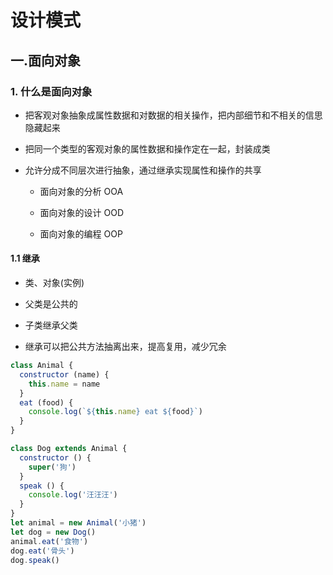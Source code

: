 # 设计模式

## 一.面向对象

### 1. 什么是面向对象

- 把客观对象抽象成属性数据和对数据的相关操作，把内部细节和不相关的信思隐藏起来

- 把同一个类型的客观对象的属性数据和操作定在一起，封装成类

- 允许分成不同层次进行抽象，通过继承实现属性和操作的共享

  - 面向对象的分析 OOA

  - 面向对象的设计 OOD

  - 面向对象的编程 OOP

#### 1.1 继承

- 类、对象(实例)

- 父类是公共的

- 子类继承父类

- 继承可以把公共方法抽离出来，提高复用，减少冗余

```js
class Animal {
  constructor (name) {
    this.name = name
  }
  eat (food) {
    console.log(`${this.name} eat ${food}`)
  }
}

class Dog extends Animal {
  constructor () {
    super('狗')
  }
  speak () {
    console.log('汪汪汪')
  }
}
let animal = new Animal('小猪')
let dog = new Dog()
animal.eat('食物')
dog.eat('骨头')
dog.speak()
```
